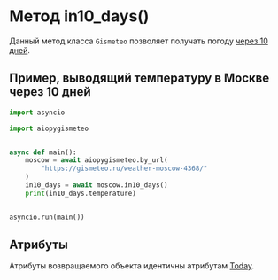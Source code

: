 # Метод in10_days()

Данный метод класса `Gismeteo` позволяет получать погоду [через 10 дней](https://gismeteo.ru/weather-moscow-4368/10-day/).

## Пример, выводящий температуру в Москве через 10 дней

```python
import asyncio

import aiopygismeteo


async def main():
    moscow = await aiopygismeteo.by_url(
        "https://gismeteo.ru/weather-moscow-4368/"
    )
    in10_days = await moscow.in10_days()
    print(in10_days.temperature)


asyncio.run(main())
```

## Атрибуты

Атрибуты возвращаемого объекта идентичны атрибутам [Today](today.md).
